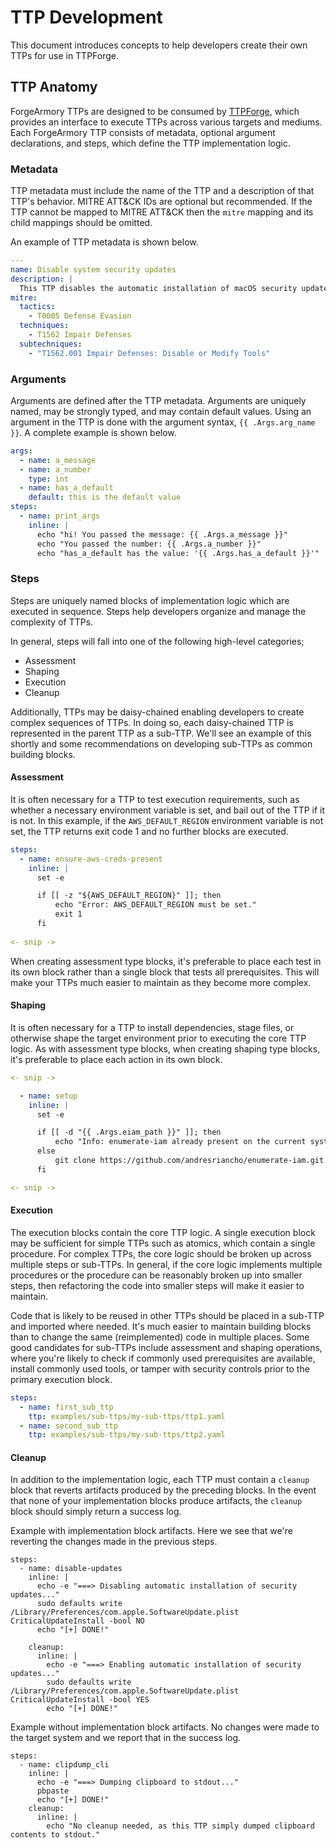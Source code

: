 # TTP Development

This document introduces concepts to help developers 
create their own TTPs for use in TTPForge.

## TTP Anatomy

ForgeArmory TTPs are designed to be consumed by [TTPForge](https://github.com/facebookincubator/TTPForge), which provides an interface to execute TTPs across various targets and mediums. Each ForgeArmory TTP consists of metadata, optional argument declarations, and steps, which define the TTP implementation logic.

### Metadata

TTP metadata must include the name of the TTP and a description of that TTP's 
behavior. MITRE ATT&CK IDs are optional but recommended. If the TTP cannot be 
mapped to MITRE ATT&CK then the `mitre` mapping and its child mappings should be 
omitted.

An example of TTP metadata is shown below.
```yaml
---
name: Disable system security updates
description: |
  This TTP disables the automatic installation of macOS security updates.
mitre:
  tactics:
    - T0005 Defense Evasion
  techniques:
    - T1562 Impair Defenses
  subtechniques:
    - "T1562.001 Impair Defenses: Disable or Modify Tools"

```

### Arguments

Arguments are defined after the TTP metadata. Arguments are uniquely named, 
may be strongly typed, and may contain default values. Using an argument in 
the TTP is done with the argument syntax, `{{ .Args.arg_name }}`. 
A complete example is shown below.

```yaml
args:
  - name: a_message
  - name: a_number
    type: int
  - name: has_a_default
    default: this is the default value
steps:
  - name: print_args
    inline: |
      echo "hi! You passed the message: {{ .Args.a_message }}"
      echo "You passed the number: {{ .Args.a_number }}"
      echo "has_a_default has the value: '{{ .Args.has_a_default }}'"
```

### Steps

Steps are uniquely named blocks of implementation logic which are executed in 
sequence. Steps help developers organize and manage the complexity of TTPs.

In general, steps will fall into one of the following high-level categories;

- Assessment
- Shaping
- Execution
- Cleanup

Additionally, TTPs may be daisy-chained enabling developers to create complex 
sequences of TTPs. In doing so, each daisy-chained TTP is represented in the 
parent TTP as a sub-TTP. We'll see an example of this shortly and some 
recommendations on developing sub-TTPs as common building blocks.

#### Assessment

It is often necessary for a TTP to test execution requirements, such as whether 
a necessary environment variable is set, and bail out of the TTP if it is not. 
In this example, if the `AWS_DEFAULT_REGION` environment variable is not set, 
the TTP returns exit code 1 and no further blocks are executed.

```yaml
steps:
  - name: ensure-aws-creds-present
    inline: |
      set -e

      if [[ -z "${AWS_DEFAULT_REGION}" ]]; then
          echo "Error: AWS_DEFAULT_REGION must be set."
          exit 1
      fi
    
<- snip ->
```

When creating assessment type blocks, it's preferable to place each test in its own block rather than a single block that tests all prerequisites. This will make your TTPs much easier to maintain as they become more complex.
#### Shaping

It is often necessary for a TTP to install dependencies, stage files, or otherwise shape the target environment prior to executing the core TTP logic.  As with assessment type blocks, when creating shaping type blocks, it's preferable to place each action in its own block.

```yaml
<- snip ->

  - name: setup
    inline: |
      set -e

      if [[ -d "{{ .Args.eiam_path }}" ]]; then
          echo "Info: enumerate-iam already present on the current system"
      else
          git clone https://github.com/andresriancho/enumerate-iam.git {{ .Args.eiam_path }}
      fi

<- snip ->
```

#### Execution

The execution blocks contain the core TTP logic. A single execution block may be sufficient for simple TTPs such as atomics, which contain a single procedure. For complex TTPs, the core logic should be broken up across multiple steps or sub-TTPs. In general, if the core logic implements multiple procedures or the procedure can be reasonably broken up into smaller steps, then refactoring the code into smaller steps will make it easier to maintain.

Code that is likely to be reused in other TTPs should be placed in a sub-TTP and imported where needed. It's much easier to maintain building blocks than to change the same (reimplemented) code in multiple places. Some good candidates for sub-TTPs include assessment and shaping operations, where you're likely to check if commonly used prerequisites are available, install commonly used tools, or tamper with security controls prior to the primary execution block.

```yaml
steps:
  - name: first_sub_ttp
    ttp: examples/sub-ttps/my-sub-ttps/ttp1.yaml
  - name: second_sub_ttp
    ttp: examples/sub-ttps/my-sub-ttps/ttp2.yaml
```

#### Cleanup

In addition to the implementation logic, each TTP must contain a `cleanup` block that reverts artifacts produced by the preceding blocks. In the event that none of your implementation blocks produce artifacts, the `cleanup` block should simply return a success log.

Example with implementation block artifacts. Here we see that we're reverting the changes made in the previous steps.
```text
steps:
  - name: disable-updates
    inline: |
      echo -e "===> Disabling automatic installation of security updates..."
      sudo defaults write /Library/Preferences/com.apple.SoftwareUpdate.plist CriticalUpdateInstall -bool NO
      echo "[+] DONE!"

    cleanup:
      inline: |
        echo -e "===> Enabling automatic installation of security updates..."
        sudo defaults write /Library/Preferences/com.apple.SoftwareUpdate.plist CriticalUpdateInstall -bool YES
        echo "[+] DONE!"
```

Example without implementation block artifacts. No changes were made to the target system and we report that in the success log.
```text
steps:
  - name: clipdump_cli
    inline: |
	  echo -e "===> Dumping clipboard to stdout..."
      pbpaste
      echo "[+] DONE!"
    cleanup:
      inline: |
        echo "No cleanup needed, as this TTP simply dumped clipboard contents to stdout."
```

